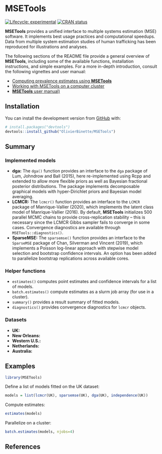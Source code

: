 
<!-- README.md is generated from README.Rmd. Please edit that file -->

# MSETools

<!-- badges: start -->

[![Lifecycle:
experimental](https://img.shields.io/badge/lifecycle-experimental-orange.svg)](https://lifecycle.r-lib.org/articles/stages.html#experimental)
[![CRAN
status](https://www.r-pkg.org/badges/version/MSETools)](https://CRAN.R-project.org/package=MSETools)
<!-- badges: end -->

**MSETools** provides a unified interface to multiple systems estimation
(MSE) software. It implements best usage practices and computational
speedups. Data from multiple system estimation studies of human
trafficking has been reproduced for illustrations and analyses.

The following sections of the README file provide a general overview of
**MSETools**, including some of the available functions, installation
instructions, and simple examples. For a more in-depth introduction,
consult the following vignettes and user manual:

-   [Computing prevalence estimates using **MSETools**]()
-   [Working with MSETools on a computer cluster]()
-   [**MSETools** user manual)]()

## Installation

You can install the development version from
[GitHub](https://github.com/) with:

``` r
# install.packages("devtools")
devtools::install_github("OlivierBinette/MSETools")
```

## Summary

### Implemented models

-   **dga:** The `dga()` function provides an interface to the `dga`
    package of Lum, Johndrow and Ball (2015), here re-implemented using
    Rcpp and extended to allow more flexible priors as well as Bayesian
    fractional posterior distributions. The package implements
    decomposable graphical models with hyper-Dirichlet priors and
    Bayesian model averaging.
-   **LCMCR:** The `lcmcr()` function provides an interface to the
    `LCMCR` package of Manrique-Vallier (2020), which implements the
    latent class model of Manrique-Vallier (2016). By default,
    **MSETools** initializes 500 parallel MCMC chains to provide
    cross-replication stability – this is necessary since the LCMCR
    Gibbs sampler fails to converge in some cases. Convergence
    diagnostics are available through `MSETools::diagnostics()`.
-   **SparseMSE:** The `sparsemse()` function provides an interface to
    the `SparseMSE` package of Chan, Silverman and Vincent (2019), which
    implements a Poisson log-linear approach with stepwise model
    selection and bootstrap confidence intervals. An option has been
    added to parallelize bootstrap replications across available cores.

### Helper functions

-   `estimates()` computes point estimates and confidence intervals for
    a list of models.
-   `batch.estimates()` compute estimates as a slurm job array (for use
    in a cluster).
-   `summary()` provides a result summary of fitted models.
-   `diagnostics()` provides convergence diagnostics for `lcmcr`
    objects.

### Datasets

-   **UK:**
-   **New Orleans:**
-   **Western U.S.:**
-   **Netherlands:**
-   **Australia:**

## Examples

``` r
library(MSETools)
```

Define a list of models fitted on the UK dataset:

``` r
models = list(lcmcr(UK), sparsemse(UK), dga(UK), independence(UK))
```

Compute estimates:

``` r
estimates(models)
```

Parallelize on a cluster:

``` r
batch.estimates(models, njobs=4)
```

## References

